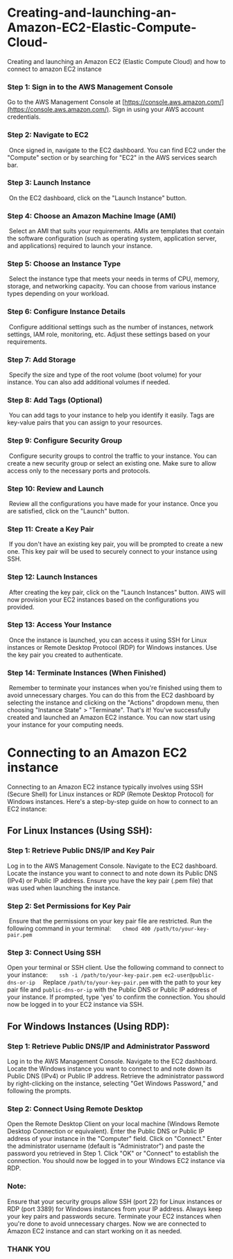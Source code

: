 # Creating-and-launching-an-Amazon-EC2-Elastic-Compute-Cloud-
Creating and launching an Amazon EC2 (Elastic Compute Cloud) and how to connect to amazon EC2 instance
### Step 1: Sign in to the AWS Management Console 
Go to the AWS Management Console at [https://console.aws.amazon.com/](https://console.aws.amazon.com/).
Sign in using your AWS account credentials.
### Step 2: Navigate to EC2
 Once signed in, navigate to the EC2 dashboard. You can find EC2 under the "Compute" section or by searching for "EC2" in the AWS services search bar.
### Step 3: Launch Instance
 On the EC2 dashboard, click on the "Launch Instance" button.
### Step 4: Choose an Amazon Machine Image (AMI)
 Select an AMI that suits your requirements. AMIs are templates that contain the software configuration (such as operating system, application server, and applications) required to launch your instance.
### Step 5: Choose an Instance Type
 Select the instance type that meets your needs in terms of CPU, memory, storage, and networking capacity. You can choose from various instance types depending on your workload.
### Step 6: Configure Instance Details
 Configure additional settings such as the number of instances, network settings, IAM role, monitoring, etc. Adjust these settings based on your requirements.
### Step 7: Add Storage
 Specify the size and type of the root volume (boot volume) for your instance. You can also add additional volumes if needed.
### Step 8: Add Tags (Optional)
 You can add tags to your instance to help you identify it easily. Tags are key-value pairs that you can assign to your resources.
### Step 9: Configure Security Group
 Configure security groups to control the traffic to your instance. You can create a new security group or select an existing one. Make sure to allow access only to the necessary ports and protocols.
### Step 10: Review and Launch
 Review all the configurations you have made for your instance. Once you are satisfied, click on the "Launch" button.
### Step 11: Create a Key Pair
 If you don't have an existing key pair, you will be prompted to create a new one. This key pair will be used to securely connect to your instance using SSH.
### Step 12: Launch Instances
 After creating the key pair, click on the "Launch Instances" button. AWS will now provision your EC2 instances based on the configurations you provided.
### Step 13: Access Your Instance
 Once the instance is launched, you can access it using SSH for Linux instances or Remote Desktop Protocol (RDP) for Windows instances. Use the key pair you created to authenticate.
### Step 14: Terminate Instances (When Finished)
 Remember to terminate your instances when you're finished using them to avoid unnecessary charges. You can do this from the EC2 dashboard by selecting the instance and clicking on the "Actions" dropdown menu, then choosing "Instance State" > "Terminate".
That's it! You've successfully created and launched an Amazon EC2 instance. You can now start using your instance for your computing needs.


# Connecting to an Amazon EC2 instance
Connecting to an Amazon EC2 instance typically involves using SSH (Secure Shell) for Linux instances or RDP (Remote Desktop Protocol) for Windows instances. Here's a step-by-step guide on how to connect to an EC2 instance:

## For Linux Instances (Using SSH):
### Step 1: Retrieve Public DNS/IP and Key Pair
Log in to the AWS Management Console.
Navigate to the EC2 dashboard.
Locate the instance you want to connect to and note down its Public DNS (IPv4) or Public IP address.
Ensure you have the key pair (.pem file) that was used when launching the instance.

### Step 2: Set Permissions for Key Pair
 Ensure that the permissions on your key pair file are restricted. Run the following command in your terminal:
  ```
  chmod 400 /path/to/your-key-pair.pem
  ```
### Step 3: Connect Using SSH
Open your terminal or SSH client.
Use the following command to connect to your instance:
  ```
  ssh -i /path/to/your-key-pair.pem ec2-user@public-dns-or-ip
  ```
Replace `/path/to/your-key-pair.pem` with the path to your key pair file and `public-dns-or-ip` with the Public DNS or Public IP address of your instance.
If prompted, type 'yes' to confirm the connection.
You should now be logged in to your EC2 instance via SSH.
 
## For Windows Instances (Using RDP):
### Step 1: Retrieve Public DNS/IP and Administrator Password
Log in to the AWS Management Console.
Navigate to the EC2 dashboard.
Locate the Windows instance you want to connect to and note down its Public DNS (IPv4) or Public IP address.
Retrieve the administrator password by right-clicking on the instance, selecting "Get Windows Password," and following the prompts.

### Step 2: Connect Using Remote Desktop
Open the Remote Desktop Client on your local machine (Windows Remote Desktop Connection or equivalent).
Enter the Public DNS or Public IP address of your instance in the "Computer" field.
Click on "Connect."
Enter the administrator username (default is "Administrator") and paste the password you retrieved in Step 1.
Click "OK" or "Connect" to establish the connection.
You should now be logged in to your Windows EC2 instance via RDP.
 
### Note:
Ensure that your security groups allow SSH (port 22) for Linux instances or RDP (port 3389) for Windows instances from your IP address.
Always keep your key pairs and passwords secure.
Terminate your EC2 instances when you're done to avoid unnecessary charges.
Now we are connected to Amazon EC2 instance and can start working on it as needed.

### THANK YOU
